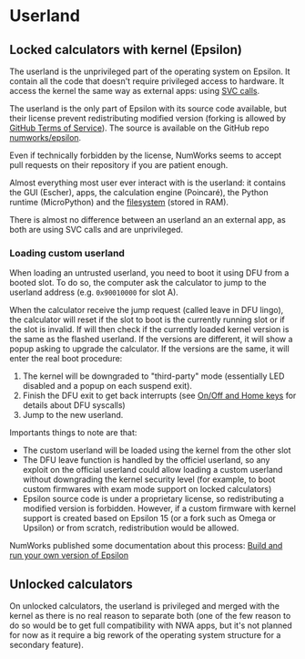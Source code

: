 # Userland

## Locked calculators with kernel (Epsilon)

The userland is the unprivileged part of the operating system on Epsilon. It
contain all the code that doesn't require privileged access to hardware. It
access the kernel the same way as external apps: using
[SVC calls](../apps/syscalls.md#manual-syscalls).

The userland is the only part of Epsilon with its source code available, but
their license prevent redistributing modified version (forking is allowed by
[GitHub Terms of Service](https://docs.github.com/en/site-policy/github-terms/github-terms-of-service#5-license-grant-to-other-users)). The source is
available on the GitHub repo
[numworks/epsilon](https://github.com/numworks/epsilon).

Even if technically forbidden by the license, NumWorks seems to accept pull
requests on their repository if you are patient enough.

Almost everything most user ever interact with is the userland: it contains the
GUI (Escher), apps, the calculation engine (Poincaré), the Python runtime
(MicroPython) and the [filesystem](addresses-structures.md) (stored in RAM).
<!-- TODO: Link to storage in the page -->

There is almost no difference between an userland an an external app, as both
are using SVC calls and are unprivileged.

### Loading custom userland

When loading an untrusted userland, you need to boot it using DFU from a booted
slot. To do so, the computer ask the calculator to jump to the userland address
(e.g. `0x90010000` for slot A).

When the calculator receive the jump request (called leave in DFU lingo), the
calculator will reset if the slot to boot is the currently running slot or if
the slot is invalid. If will then check if the currently loaded kernel version
is the same as the flashed userland. If the versions are different, it will show
a popup asking to upgrade the calculator. If the versions are the same, it will
enter the real boot procedure:

1. The kernel will be downgraded to "third-party" mode (essentially LED disabled
   and a popup on each suspend exit).
2. Finish the DFU exit to get back interrupts (see
   [On/Off and Home keys](../apps/onoff-home.md) for details about DFU syscalls)
3. Jump to the new userland.

Importants things to note are that:

- The custom userland will be loaded using the kernel from the other slot
- The DFU leave function is handled by the officiel userland, so any exploit on
  the official userland could allow loading a custom userland without
  downgrading the kernel security level (for example, to boot custom firmwares
  with exam mode support on locked calculators)
- Epsilon source code is under a proprietary license, so redistributing a
  modified version is forbidden. However, if a custom firmware with kernel
  support is created based on Epsilon 15 (or a fork such as Omega or Upsilon) or
  from scratch, redistribution would be allowed.

NumWorks published some documentation about this process:
[Build and run your own version of Epsilon](https://www.numworks.com/engineering/software/build/)

## Unlocked calculators

On unlocked calculators, the userland is privileged and merged with the kernel
as there is no real reason to separate both (one of the few reason to do so
would be to get full compatibility with NWA apps, but it's not planned for now
as it require a big rework of the operating system structure for a secondary
feature).
